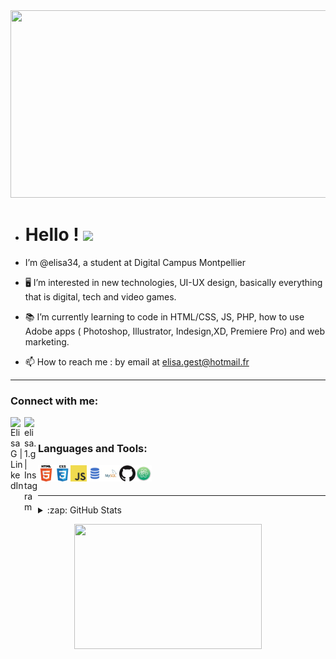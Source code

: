 <img src="https://user-images.githubusercontent.com/82802573/117935500-0d575380-b304-11eb-9db5-a139ef48979b.gif" width="900" height="300" />

- # Hello ! <img src="https://raw.githubusercontent.com/MartinHeinz/MartinHeinz/master/wave.gif" width="30px">

-   I’m @elisa34, a student at Digital Campus Montpellier

- 🖥 I’m interested in new technologies, UI-UX design, basically everything that is digital, tech and video games.

- 📚 I’m currently learning to code in HTML/CSS, JS, PHP, how to use Adobe apps ( Photoshop, Illustrator, Indesign,XD, Premiere Pro) and web marketing. 

- 📫 How to reach me : by email at elisa.gest@hotmail.fr 

---
### Connect with me:

[<img align="left" alt="ElisaG | LinkedIn" width="22px" src="https://cdn.jsdelivr.net/npm/simple-icons@v3/icons/linkedin.svg" />][linkedin]
[<img align="left" alt="elisa.1.g | Instagram" width="22px" src="https://cdn.jsdelivr.net/npm/simple-icons@v3/icons/instagram.svg" />][instagram]

<br />

### Languages and Tools:

<img align="left" alt="HTML5" width="26px" src="https://raw.githubusercontent.com/github/explore/80688e429a7d4ef2fca1e82350fe8e3517d3494d/topics/html/html.png" />
<img align="left" alt="CSS3" width="26px" src="https://raw.githubusercontent.com/github/explore/80688e429a7d4ef2fca1e82350fe8e3517d3494d/topics/css/css.png" />

<img align="left" alt="JavaScript" width="26px" src="https://raw.githubusercontent.com/github/explore/80688e429a7d4ef2fca1e82350fe8e3517d3494d/topics/javascript/javascript.png" />
<img align="left" alt="SQL" width="26px" src="https://raw.githubusercontent.com/github/explore/80688e429a7d4ef2fca1e82350fe8e3517d3494d/topics/sql/sql.png" />
<img align="left" alt="MySQL" width="26px" src="https://raw.githubusercontent.com/github/explore/80688e429a7d4ef2fca1e82350fe8e3517d3494d/topics/mysql/mysql.png" />
<img align="left" alt="GitHub" width="26px" src="https://raw.githubusercontent.com/github/explore/78df643247d429f6cc873026c0622819ad797942/topics/github/github.png" />
<img align="left" alt="Atom" width="26px" src="https://raw.githubusercontent.com/github/explore/80688e429a7d4ef2fca1e82350fe8e3517d3494d/topics/atom/atom.png" />


<br />
<br />

---
</details>

<details>
  <summary>:zap: GitHub Stats</summary>
  
  [![elisa34's GitHub stats](https://github-readme-stats.vercel.app/api?username=elisa34)](https://github.com/anuraghazra/github-readme-stats)
 
</details>


[instagram]: https://www.instagram.com/elisa.1.g/
[linkedin]: [www.linkedin.com/in/elisagest](https://www.linkedin.com/in/elisagest/)

<p align="center">
<img src="https://user-images.githubusercontent.com/82802573/117936386-14cb2c80-b305-11eb-9c44-c4ff25efdd3c.gif" width="300" height="200" />
